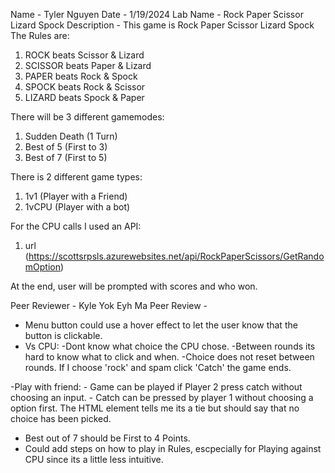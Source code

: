 Name - Tyler Nguyen
Date - 1/19/2024
Lab Name - Rock Paper Scissor Lizard Spock
Description - 
This game is Rock Paper Scissor Lizard Spock
The Rules are: 
1. ROCK beats Scissor & Lizard
2. SCISSOR beats Paper & Lizard
3. PAPER beats Rock & Spock
4. SPOCK beats Rock & Scissor
5. LIZARD beats Spock & Paper

There will be 3 different gamemodes:
1. Sudden Death (1 Turn)
2. Best of 5 (First to 3)
3. Best of 7 (First to 5)

There is 2 different game types:
1. 1v1 (Player with a Friend)
2. 1vCPU (Player with a bot)

For the CPU calls I used an API:
1. url (https://scottsrpsls.azurewebsites.net/api/RockPaperScissors/GetRandomOption)

At the end, user will be prompted with scores and who won.

Peer Reviewer - Kyle Yok Eyh Ma
Peer Review - 
- Menu button could use a hover effect to let the user know that the button is clickable. 
- Vs CPU: 
    -Dont know what choice the CPU chose. 
    -Between rounds its hard to know what to click and when. 
    -Choice does not reset between rounds. If I choose 'rock' and spam click 'Catch' the game ends.

-Play with friend:
    - Game can be played if Player 2 press catch without choosing an input. 
    - Catch can be pressed by player 1 without choosing a option first. The HTML element tells me its a tie but should say that no choice has been picked.

- Best out of 7 should be First to 4 Points. 
- Could add steps on how to play in Rules, escpecially for Playing against CPU since its a little less intuitive.  